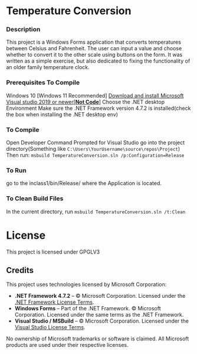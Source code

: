 # Temperature Conversion

### Description
This project is a Windows Forms application that converts temperatures between Celsius and Fahrenheit. The user can input a value and choose whether to convert it to the other scale using buttons on the form. It was written as a simple exercise, but also dedicated to fixing the functionality of an older family temperature clock.

### Prerequisites To Compile
Windows 10 [Windows 11 Recommended]
[Download and install Microsoft Visual studio 2019 or newer[**Not Code**]](https://visualstudio.microsoft.com/downloads/)
Choose the  .NET desktop Environment
Make sure the .NET Framework version 4.7.2 is installed(check the box when installing the .NET desktop env)

### To Compile
Open Developer Command Prompted for Visual Studio
go into the project directory(Something like `C:\Users\YourUsername\source\repos\Project`)
Then run: `msbuild TemperatureConversion.sln /p:Configuration=Release`
### To Run
go to the inclass1/bin/Release/ where the Application is located.

### To Clean Build Files
In the current directory, run `msbuild TemperatureConversion.sln /t:Clean`

# License
This project is licensed under GPGLV3

## Credits
This project uses technologies licensed by Microsoft Corporation:
- **.NET Framework 4.7.2** – © Microsoft Corporation. Licensed under the [.NET Framework License Terms](https://dotnet.microsoft.com/en-us/download/dotnet-framework/net472).
- **Windows Forms** – Part of the .NET Framework. © Microsoft Corporation. Licensed under the same terms as the .NET Framework.
- **Visual Studio / MSBuild** – © Microsoft Corporation. Licensed under the [Visual Studio License Terms](https://visualstudio.microsoft.com/license-terms/).

No ownership of Microsoft trademarks or software is claimed. All Microsoft products are used under their respective licenses.

